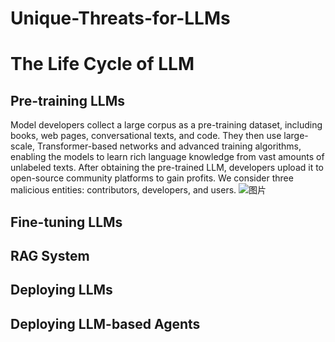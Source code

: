 # Unique-Threats-for-LLMs

# The Life Cycle of LLM

## Pre-training LLMs
Model developers collect a large corpus as a pre-training dataset, including books, web pages, conversational texts, and code. They then use large-scale, Transformer-based networks and advanced training algorithms, enabling the models to learn rich language knowledge from vast amounts of unlabeled texts. After obtaining the pre-trained LLM, developers upload it to open-source community platforms to gain profits. We consider three malicious entities: contributors, developers, and users.
![图片](图片链接 "图片title")
## Fine-tuning LLMs

## RAG System

## Deploying LLMs

## Deploying LLM-based Agents
